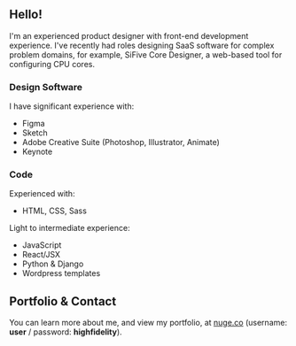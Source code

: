 ## Hello! 

I'm an experienced product designer with front-end development experience. I've recently had roles designing SaaS software for complex problem domains, for example, SiFive Core Designer, a web-based tool for configuring CPU cores. 

### Design Software

I have significant experience with: 

- Figma
- Sketch
- Adobe Creative Suite (Photoshop, Illustrator, Animate)
- Keynote
  
### Code

Experienced with: 

- HTML, CSS, Sass

Light to intermediate experience: 

- JavaScript
- React/JSX
- Python & Django
- Wordpress templates

## Portfolio & Contact

You can learn more about me, and view my portfolio, at [nuge.co](http://nuge.co) (username: **user** / password: **highfidelity**). 
<!--
**marknugent/marknugent** is a ✨ _special_ ✨ repository because its `README.md` (this file) appears on your GitHub profile.

Here are some ideas to get you started:

- 🔭 I’m currently working on ...
- 🌱 I’m currently learning ...
- 👯 I’m looking to collaborate on ...
- 🤔 I’m looking for help with ...
- 💬 Ask me about ...
- 📫 How to reach me: ...
- 😄 Pronouns: ...
- ⚡ Fun fact: ...
-->
